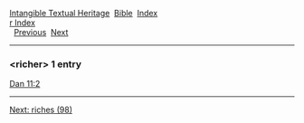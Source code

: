 [Intangible Textual Heritage](../../index)  [Bible](../index) 
[Index](index)   
[r Index](_r_)  
  [Previous](c09525)  [Next](c09527) 

------------------------------------------------------------------------

### &lt;richer&gt; 1 entry

[Dan 11:2](../kjv/dan011.htm#002)  

------------------------------------------------------------------------

[Next: riches (98)](c09527)
